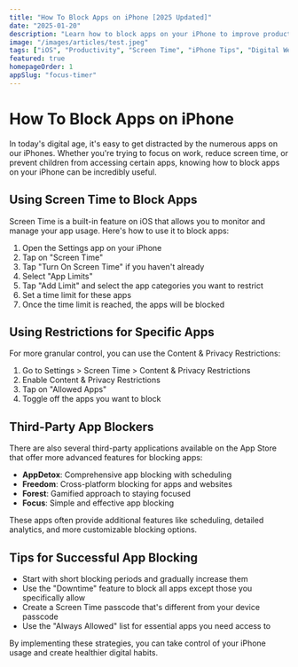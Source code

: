 ```yaml
---
title: "How To Block Apps on iPhone [2025 Updated]"
date: "2025-01-20"
description: "Learn how to block apps on your iPhone to improve productivity and reduce screen time with our comprehensive step-by-step guide."
image: "/images/articles/test.jpeg"
tags: ["iOS", "Productivity", "Screen Time", "iPhone Tips", "Digital Wellness"]
featured: true
homepageOrder: 1
appSlug: "focus-timer"
---
```


# How To Block Apps on iPhone

In today's digital age, it's easy to get distracted by the numerous apps on our iPhones. Whether you're trying to focus on work, reduce screen time, or prevent children from accessing certain apps, knowing how to block apps on your iPhone can be incredibly useful.

## Using Screen Time to Block Apps

Screen Time is a built-in feature on iOS that allows you to monitor and manage your app usage. Here's how to use it to block apps:

1. Open the Settings app on your iPhone
2. Tap on "Screen Time"
3. Tap "Turn On Screen Time" if you haven't already
4. Select "App Limits"
5. Tap "Add Limit" and select the app categories you want to restrict
6. Set a time limit for these apps
7. Once the time limit is reached, the apps will be blocked

## Using Restrictions for Specific Apps

For more granular control, you can use the Content & Privacy Restrictions:

1. Go to Settings > Screen Time > Content & Privacy Restrictions
2. Enable Content & Privacy Restrictions
3. Tap on "Allowed Apps"
4. Toggle off the apps you want to block

## Third-Party App Blockers

There are also several third-party applications available on the App Store that offer more advanced features for blocking apps:

- **AppDetox**: Comprehensive app blocking with scheduling
- **Freedom**: Cross-platform blocking for apps and websites
- **Forest**: Gamified approach to staying focused
- **Focus**: Simple and effective app blocking

These apps often provide additional features like scheduling, detailed analytics, and more customizable blocking options.

## Tips for Successful App Blocking

- Start with short blocking periods and gradually increase them
- Use the "Downtime" feature to block all apps except those you specifically allow
- Create a Screen Time passcode that's different from your device passcode
- Use the "Always Allowed" list for essential apps you need access to

By implementing these strategies, you can take control of your iPhone usage and create healthier digital habits.
